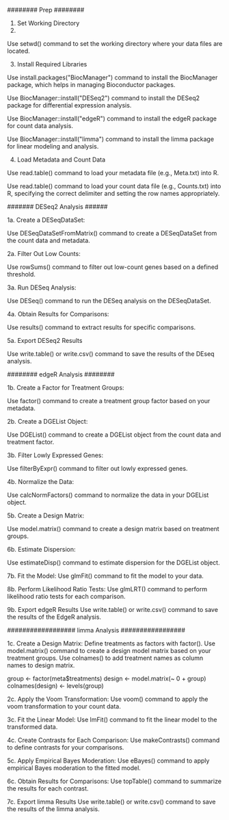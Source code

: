 ######## Prep ########
1. Set Working Directory
2. 
Use setwd() command to set the working directory where your data files are located.

3. Install Required Libraries
   
Use install.packages("BiocManager") command to install the BiocManager package, which helps in managing Bioconductor packages.

Use BiocManager::install("DESeq2") command to install the DESeq2 package for differential expression analysis.

Use BiocManager::install("edgeR") command to install the edgeR package for count data analysis.

Use BiocManager::install("limma") command to install the limma package for linear modeling and analysis.



4. Load Metadata and Count Data


Use read.table() command to load your metadata file (e.g., Meta.txt) into R.

Use read.table() command to load your count data file (e.g., Counts.txt) into R, specifying the correct delimiter and setting the row names appropriately.



####### DESeq2 Analysis ######

1a. Create a DESeqDataSet:

Use DESeqDataSetFromMatrix() command to create a DESeqDataSet from the count data and metadata.


2a. Filter Out Low Counts:

Use rowSums() command to filter out low-count genes based on a defined threshold.


3a. Run DESeq Analysis:

Use DESeq() command to run the DESeq analysis on the DESeqDataSet.


4a. Obtain Results for Comparisons:

Use results() command to extract results for specific comparisons.


5a. Export DESeq2 Results


Use write.table() or write.csv() command to save the results of the DEseq analysis.


######## edgeR Analysis ########


1b. Create a Factor for Treatment Groups:

Use factor() command to create a treatment group factor based on your metadata.


2b. Create a DGEList Object:

Use DGEList() command to create a DGEList object from the count data and treatment factor.


3b. Filter Lowly Expressed Genes:

Use filterByExpr() command to filter out lowly expressed genes.


4b. Normalize the Data:

Use calcNormFactors() command to normalize the data in your DGEList object.


5b. Create a Design Matrix:

Use model.matrix() command to create a design matrix based on treatment groups.


6b. Estimate Dispersion:

Use estimateDisp() command to estimate dispersion for the DGEList object.


7b. Fit the Model:
Use glmFit() command to fit the model to your data.


8b. Perform Likelihood Ratio Tests:
Use glmLRT() command to perform likelihood ratio tests for each comparison.


9b. Export edgeR Results
Use write.table() or write.csv() command to save the results of the EdgeR analysis.


################## limma Analysis #################

1c. Create a Design Matrix:
Define treatments as factors with factor(). Use model.matrix() command to create a design model matrix based on your treatment groups. Use colnames() to add treatment names as column names to design matrix.


group <- factor(meta$treatments)
design <- model.matrix(~ 0 + group)
colnames(design) <- levels(group)


2c. Apply the Voom Transformation:
Use voom() command to apply the voom transformation to your count data.


3c. Fit the Linear Model:
Use lmFit() command to fit the linear model to the transformed data.


4c. Create Contrasts for Each Comparison:
Use makeContrasts() command to define contrasts for your comparisons.


5c. Apply Empirical Bayes Moderation:
Use eBayes() command to apply empirical Bayes moderation to the fitted model.

6c. Obtain Results for Comparisons:
Use topTable() command to summarize the results for each contrast.

7c. Export limma Results
Use write.table() or write.csv() command to save the results of the limma analysis.

